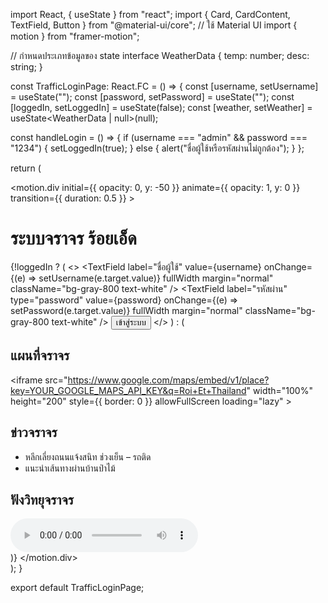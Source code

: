 import React, { useState } from "react";
import { Card, CardContent, TextField, Button } from "@material-ui/core"; // ใช้ Material UI
import { motion } from "framer-motion";

// กำหนดประเภทข้อมูลของ state
interface WeatherData {
  temp: number;
  desc: string;
}

const TrafficLoginPage: React.FC = () => {
  const [username, setUsername] = useState<string>("");
  const [password, setPassword] = useState<string>("");
  const [loggedIn, setLoggedIn] = useState<boolean>(false);
  const [weather, setWeather] = useState<WeatherData | null>(null);

  const handleLogin = () => {
    if (username === "admin" && password === "1234") {
      setLoggedIn(true);
    } else {
      alert("ชื่อผู้ใช้หรือรหัสผ่านไม่ถูกต้อง");
    }
  };

  return (
    <div className="min-h-screen bg-gradient-to-br from-blue-900 to-black flex flex-col items-center justify-center p-4 space-y-6">
      <motion.div
        initial={{ opacity: 0, y: -50 }}
        animate={{ opacity: 1, y: 0 }}
        transition={{ duration: 0.5 }}
      >
        <Card className="w-[380px] shadow-2xl border border-yellow-400">
          <CardContent className="space-y-6 p-6">
            <h1 className="text-2xl font-bold text-white text-center">
              ระบบจราจร ร้อยเอ็ด
            </h1>
            {!loggedIn ? (
              <>
                <TextField
                  label="ชื่อผู้ใช้"
                  value={username}
                  onChange={(e) => setUsername(e.target.value)}
                  fullWidth
                  margin="normal"
                  className="bg-gray-800 text-white"
                />
                <TextField
                  label="รหัสผ่าน"
                  type="password"
                  value={password}
                  onChange={(e) => setPassword(e.target.value)}
                  fullWidth
                  margin="normal"
                  className="bg-gray-800 text-white"
                />
                <Button
                  variant="contained"
                  color="primary"
                  className="w-full mt-4"
                  onClick={handleLogin}
                >
                  เข้าสู่ระบบ
                </Button>
              </>
            ) : (
              <div className="space-y-4 text-white">
                <Card className="bg-gray-900">
                  <CardContent>
                    <h2 className="text-lg font-semibold mb-2">แผนที่จราจร</h2>
                    <iframe
                      src="https://www.google.com/maps/embed/v1/place?key=YOUR_GOOGLE_MAPS_API_KEY&q=Roi+Et+Thailand"
                      width="100%"
                      height="200"
                      style={{ border: 0 }}
                      allowFullScreen
                      loading="lazy"
                    ></iframe>
                  </CardContent>
                </Card>
                <Card className="bg-gray-900">
                  <CardContent>
                    <h2 className="text-lg font-semibold mb-2">ข่าวจราจร</h2>
                    <ul className="list-disc list-inside">
                      <li>หลีกเลี่ยงถนนแจ้งสนิท ช่วงเย็น – รถติด</li>
                      <li>แนะนำเส้นทางผ่านบ้านป่าไม้</li>
                    </ul>
                  </CardContent>
                </Card>
                <Card className="bg-gray-900">
                  <CardContent>
                    <h2 className="text-lg font-semibold mb-2">ฟังวิทยุจราจร</h2>
                    <audio controls className="w-full">
                      <source
                        src="https://radio.streaming.in.th:8443/fm91.mp3"
                        type="audio/mpeg"
                      />
                      เบราว์เซอร์ของคุณไม่รองรับการเล่นเสียง
                    </audio>
                  </CardContent>
                </Card>
              </div>
            )}
          </CardContent>
        </Card>
      </motion.div>
    </div>
  );
}

export default TrafficLoginPage;
